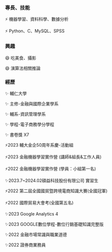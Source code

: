 ### 專長、技能
⚡ 機器學習、資料科學、數據分析

⚡ Python、C、MySQL、SPSS

### 興趣
😄 吃美食、攝影

😄 演算法相關推論

### 經歷
✨ 輔仁大學 

✨ 主修-金融與國際企業學系

✨ 輔系-資訊管理學系

✨ 學程-電子商務學分學程

✨ 書卷獎 X7



⚡2023 輔大金企50周年系慶-活動組

⚡2023 金融機器學習實作營 (講師&組長&工作人員) 

⚡2022 金融機器學習實作營 (學員：小組第一名)



✨2023.7~2024.02碩益科技股份有限公司 實習生



⚡2022 第二屆全國國貿暨跨境電商知識大賽(全國冠軍)

⚡2022 國際貿易大會考(全國第五名)



✨2023 Google Analytics 4

✨2023 GOOGLE數位學程-數位行銷基礎知識完整版

✨2022 金融市場常識與職業道德

✨2022 證券商業務員

